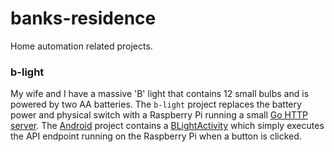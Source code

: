 # banks-residence
Home automation related projects.

### b-light

My wife and I have a massive 'B' light that contains 12 small bulbs and is powered by two AA batteries. The `b-light` project replaces the battery power and physical switch with a Raspberry Pi running a small [Go HTTP server](./b-light). The [Android](./Android) project contains a [BLightActivity](https://github.com/KyleBanks/banks-residence/blob/master/Android/app/src/main/java/com/kylewbanks/residence/banks/banksresidence/BLightActivity.java) which simply executes the API endpoint running on the Raspberry Pi when a button is clicked. 

